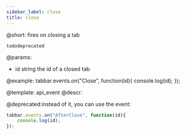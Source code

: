 ```yaml
---
sidebar_label: close
title: close
---          
```


@short: fires on closing a tab

```tododeprecated ```

@params:
- id 		string		the id of a closed tab


@example:
tabbar.events.on("Close", function(id){
    console.log(id);
});


@template: api_event
@descr:

@deprecated:instead of it, you can use the [](tabbar/api/tabbar_afterclose_event.md) event:

~~~js
tabbar.events.on("AfterClose", function(id){
    console.log(id);
});
~~~

